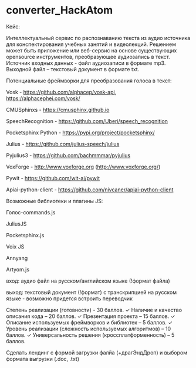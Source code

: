 # converter_HackAtom

Кейс: 

Интеллектуальный сервис по распознаванию текста из аудио
источника для конспектирования учебных занятий и видеолекций.
Решением может быть приложение или веб-сервис на основе
существующих opensource инструментов, преобразующее аудиозапись в
текст. Источник входных данных - файл аудиозаписи в формате mp3.
Выходной файл – текстовый документ в формате txt.


Потенциальные фреймворки для преобразования голоса в текст:

Vosk - https://github.com/alphacep/vosk-api, https://alphacephei.com/vosk/

CMUSphinxs - https://cmusphinx.github.io

SpeechRecognition - https://github.com/Uberi/speech_recognition

Pocketsphinx Python - https://pypi.org/project/pocketsphinx/

Julius - https://github.com/julius-speech/julius

Pyjulius3 - https://github.com/bachmmmar/pyjulius

VoxForge - http://www.voxforge.org (http://www.voxforge.org/)

Pywit - https://github.com/wit-ai/pywit

Apiai-python-client - https://github.com/nivcaner/apiai-python-client


Возможные библиотеки и плагины JS:

Голос-commands.js

JuliusJS

Pocketsphinx.js

Voix JS

Annyang

Artyom.js


вход: аудио файл на русском/английском языке (!формат файла)

выход: текстовый документ (!формат) с транскрипцией на русском языке - возможно придется встроить переводчик

Степень реализации (готовности) - 30 баллов.
✓ Наличие и качество описания кода – 20 баллов.
✓ Презентация проекта – 15 баллов.
✓ Описание используемых фреймворков и библиотек – 5 баллов.
✓ Уровень реализации (сложность используемых алгоритмов) – 10 баллов.
✓ Универсальность решения (кроссплатформенность) – 5 баллов.


Сделать лендинг с формой загрузки фалйа (+драгЭндДроп) и выбором формата выгрузки (.doc, .txt)
